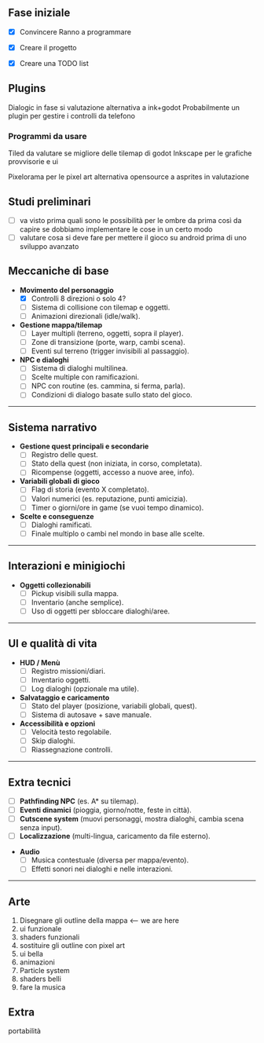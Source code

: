 ## Fase iniziale 
- [x] Convincere Ranno a programmare
- [x] Creare il progetto
- [x] Creare una TODO list


## Plugins
Dialogic 
	in fase si valutazione
	alternativa a ink+godot
Probabilmente un plugin per gestire i controlli da telefono

### Programmi da usare
Tiled 
	da valutare se migliore delle tilemap di godot
Inkscape 
	per le grafiche provvisorie e ui
	
Pixelorama 
	per le pixel art
	alternativa opensource a asprites 
	in valutazione

## Studi preliminari 
- [ ] va visto prima quali sono le possibilità per le ombre da prima così da capire se dobbiamo implementare le cose in un certo modo
- [ ] valutare cosa si deve fare per mettere il gioco su android prima di uno sviluppo avanzato

## Meccaniche di base

- **Movimento del personaggio**
	- [x] Controlli 8 direzioni o solo 4?
	- [ ] Sistema di collisione con tilemap e oggetti.
	- [ ] Animazioni direzionali (idle/walk).
- **Gestione mappa/tilemap**
	- [ ] Layer multipli (terreno, oggetti, sopra il player).
	- [ ] Zone di transizione (porte, warp, cambi scena).
	- [ ] Eventi sul terreno (trigger invisibili al passaggio).
- **NPC e dialoghi**
	- [ ] Sistema di dialoghi multilinea.
	- [ ] Scelte multiple con ramificazioni.
	- [ ] NPC con routine (es. cammina, si ferma, parla).
	- [ ] Condizioni di dialogo basate sullo stato del gioco.

---

##  Sistema narrativo

- **Gestione quest principali e secondarie**
	- [ ] Registro delle quest.
	- [ ] Stato della quest (non iniziata, in corso, completata).
	- [ ] Ricompense (oggetti, accesso a nuove aree, info).
- **Variabili globali di gioco**
	- [ ] Flag di storia (evento X completato).
	- [ ] Valori numerici (es. reputazione, punti amicizia).
	- [ ] Timer o giorni/ore in game (se vuoi tempo dinamico).
- **Scelte e conseguenze**
	- [ ] Dialoghi ramificati.
	- [ ] Finale multiplo o cambi nel mondo in base alle scelte.

---

##  Interazioni e minigiochi

- **Oggetti collezionabili**
	- [ ] Pickup visibili sulla mappa.
	- [ ] Inventario (anche semplice).
	- [ ] Uso di oggetti per sbloccare dialoghi/aree.

---

##  UI e qualità di vita

- **HUD / Menù**
	- [ ] Registro missioni/diari.
	- [ ] Inventario oggetti.
	- [ ] Log dialoghi (opzionale ma utile).
- **Salvataggio e caricamento**
	- [ ] Stato del player (posizione, variabili globali, quest).
	- [ ] Sistema di autosave + save manuale.
- **Accessibilità e opzioni**
	- [ ] Velocità testo regolabile.
	- [ ] Skip dialoghi.
	- [ ] Riassegnazione controlli.

---

##  Extra tecnici 

- [ ] **Pathfinding NPC** (es. A* su tilemap).
- [ ] **Eventi dinamici** (pioggia, giorno/notte, feste in città).
- [ ] **Cutscene system** (muovi personaggi, mostra dialoghi, cambia scena senza input).
- [ ] **Localizzazione** (multi-lingua, caricamento da file esterno).
- **Audio**
	- [ ] Musica contestuale (diversa per mappa/evento).
	- [ ] Effetti sonori nei dialoghi e nelle interazioni.

---

## Arte 
1. Disegnare gli outline della mappa <-- we are here
2. ui funzionale
3. shaders funzionali 
4. sostituire gli outline con pixel art 
5. ui bella 
6. animazioni
7. Particle system 
8. shaders belli
9. fare la musica 

## Extra 
portabilità 
